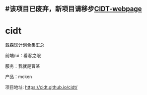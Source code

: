 #该项目已废弃，新项目请移步[CIDT-webpage ](https://github.com/web-CIDT/CIDT-webpage）0)
---
# cidt
戴森球计划合集汇总

前端/ui：看客之眼

服务：我就是曹某

产品：mcken

项目地址: https://cidt.github.io/cidt/
